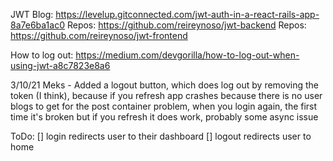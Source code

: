 JWT Blog: https://levelup.gitconnected.com/jwt-auth-in-a-react-rails-app-8a7e6ba1ac0
Repos: https://github.com/reireynoso/jwt-backend
Repos: https://github.com/reireynoso/jwt-frontend

How to log out: https://medium.com/devgorilla/how-to-log-out-when-using-jwt-a8c7823e8a6

3/10/21
Meks - Added a logout button, which does log out by removing the token (I think), because if you refresh app crashes because there is no user blogs to get for the post container
  problem, when you login again, the first time it's broken but if you refresh it does work, probably some async issue

ToDo: 
[] login redirects user to their dashboard
[] logout redirects user to home
